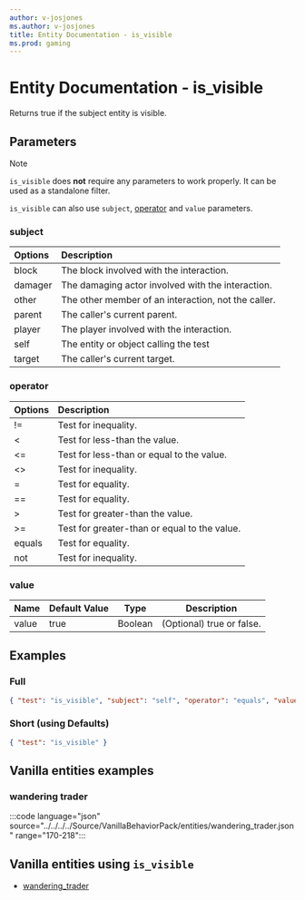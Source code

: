 ```yaml
---
author: v-josjones
ms.author: v-josjones
title: Entity Documentation - is_visible
ms.prod: gaming
---
```


# Entity Documentation - is_visible

Returns true if the subject entity is visible.

## Parameters

> [!Note]
> `is_visible` does **not** require any parameters to work properly. It can be used as a standalone filter.
>
> `is_visible` can also use `subject`, [operator](../Definitions/NestedTables/operator.md) and `value` parameters.

### subject

| Options| Description |
|:-----------|:-----------|
| block| The block involved with the interaction. |
| damager| The damaging actor involved with the interaction. |
| other| The other member of an interaction, not the caller. |
| parent| The caller's current parent. |
| player| The player involved with the interaction. |
| self| The entity or object calling the test |
| target| The caller's current target. |

### operator

| Options| Description |
|:-----------|:-----------|
| !=| Test for inequality. |
| <| Test for less-than the value. |
| <=| Test for less-than or equal to the value. |
| <>| Test for inequality. |
| =| Test for equality. |
| ==| Test for equality. |
| >| Test for greater-than the value. |
| >=| Test for greater-than or equal to the value. |
| equals| Test for equality. |
| not| Test for inequality. |

### value

|Name |Default Value  |Type  |Description  |
|---------|---------|---------|---------|
|value |true |Boolean |(Optional) true or false. |

## Examples

### Full

```json
{ "test": "is_visible", "subject": "self", "operator": "equals", "value": true}
```

### Short (using Defaults)

```json
{ "test": "is_visible" }
```

## Vanilla entities examples

### wandering trader

:::code language="json" source="../../../../Source/VanillaBehaviorPack/entities/wandering_trader.json" range="170-218":::

## Vanilla entities using `is_visible`

- [wandering_trader](../../../../Source/VanillaBehaviorPack_Snippets/entities/wandering_trader.md)
